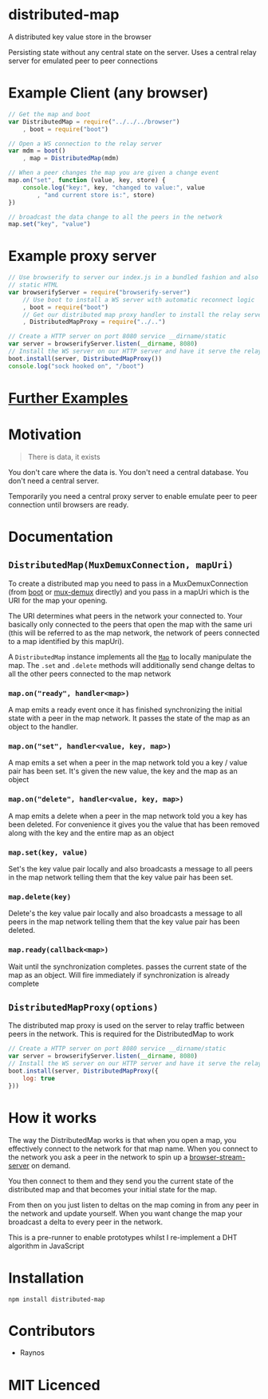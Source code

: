 # distributed-map

A distributed key value store in the browser

Persisting state without any central state on the server. Uses a central relay server for emulated peer to peer connections

# Example Client (any browser)

``` js
// Get the map and boot
var DistributedMap = require("../../../browser")
    , boot = require("boot")

// Open a WS connection to the relay server
var mdm = boot()
    , map = DistributedMap(mdm)

// When a peer changes the map you are given a change event
map.on("set", function (value, key, store) {
    console.log("key:", key, "changed to value:", value
        , "and current store is:", store)
})

// broadcast the data change to all the peers in the network
map.set("key", "value")
```

# Example proxy server

``` js
// Use browserify to server our index.js in a bundled fashion and also server
// static HTML
var browserifyServer = require("browserify-server")
    // Use boot to install a WS server with automatic reconnect logic
    , boot = require("boot")
    // Get our distributed map proxy handler to install the relay server
    , DistributedMapProxy = require("../..")

// Create a HTTP server on port 8080 service __dirname/static
var server = browserifyServer.listen(__dirname, 8080)
// Install the WS server on our HTTP server and have it serve the relay server
boot.install(server, DistributedMapProxy())
console.log("sock hooked on", "/boot")
```

# [Further Examples][2]

# Motivation

> There is data, it exists

You don't care where the data is. You don't need a central database. You don't need a central server. 

Temporarily you need a central proxy server to enable emulate peer to peer connection until browsers are ready.

# Documentation

## `DistributedMap(MuxDemuxConnection, mapUri)`

To create a distributed map you need to pass in a MuxDemuxConnection (from [boot][2] or [mux-demux][3] directly) and you pass in a mapUri which is the URI for the map your opening.

The URI determines what peers in the network your connected to. Your basically only connected to the peers that open the map with the same uri (this will be referred to as the map network, the network of peers connected to a map identified by this mapUri).

A `DistributedMap` instance implements all the [`Map`][5] to locally manipulate the map. The `.set` and `.delete` methods will additionally send change deltas to all the other peers connected to the map network

### `map.on("ready", handler<map>)`

A map emits a ready event once it has finished synchronizing the initial state with a peer in the map network. It passes the state of the map as an object to the handler.

### `map.on("set", handler<value, key, map>)`

A map emits a set when a peer in the map network told you a key / value pair has been set. It's given the new value, the key and the map as an object

### `map.on("delete", handler<value, key, map>)`

A map emits a delete when a peer in the map network told you a key has been deleted. For convenience it gives you the value that has been removed along with the key and the entire map as an object

### `map.set(key, value)`

Set's the key value pair locally and also broadcasts a message to all peers in the map network telling them that the key value pair has been set.

### `map.delete(key)`

Delete's the key value pair locally and also broadcasts a message to all peers in the map network telling them that the key value pair has been deleted.

### `map.ready(callback<map>)`

Wait until the synchronization completes. passes the current state of the map as an object. Will fire immediately if synchronization is already complete

## `DistributedMapProxy(options)`

The distributed map proxy is used on the server to relay traffic between peers in the network. This is required for the DistributedMap to work

``` js
// Create a HTTP server on port 8080 service __dirname/static
var server = browserifyServer.listen(__dirname, 8080)
// Install the WS server on our HTTP server and have it serve the relay server
boot.install(server, DistributedMapProxy({
    log: true
}))
```

# How it works

The way the DistributedMap works is that when you open a map, you effectively connect to the network for that map name. When you connect to the network you ask a peer in the network to spin up a [browser-stream-server][1] on demand.

You then connect to them and they send you the current state of the distributed map and that becomes your initial state for the map.

From then on you just listen to deltas on the map coming in from any peer in the network and update yourself. When you want change the map your broadcast a delta to every peer in the network.

This is a pre-runner to enable prototypes whilst I re-implement a DHT algorithm in JavaScript

# Installation

`npm install distributed-map`

# Contributors

 - Raynos

# MIT Licenced

  [1]: https://github.com/Colingo/browser-stream-server
  [2]: https://github.com/Raynos/distributed-map/tree/master/examples
  [3]: https://github.com/Raynos/boot
  [4]: https://github.com/dominictarr/mux-demux
  [5]: http://wiki.ecmascript.org/doku.php?id=harmony:simple_maps_and_sets